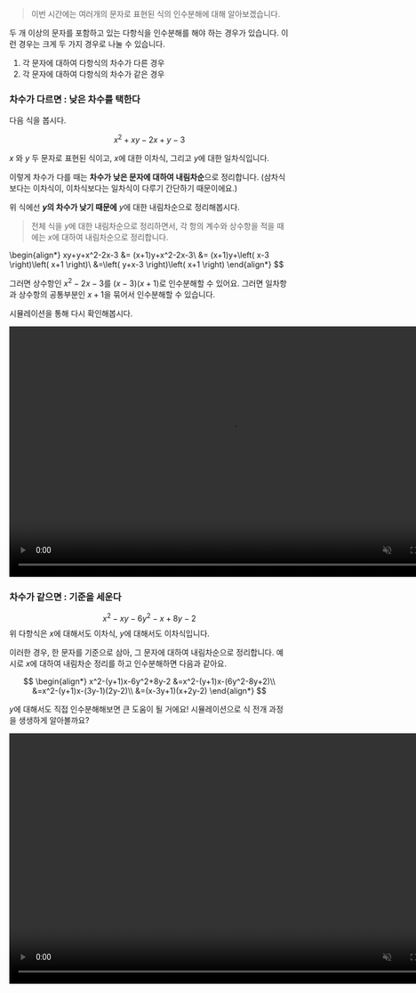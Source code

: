 
> 이번 시간에는 여러개의 문자로 표현된 식의 인수분해에 대해 알아보겠습니다.

두 개 이상의 문자를 포함하고 있는 다항식을
인수분해를 해야 하는 경우가 있습니다.
이런 경우는 크게 두 가지 경우로 나눌 수 있습니다.

1. 각 문자에 대하여 다항식의 차수가 다른 경우
2. 각 문자에 대하여 다항식의 차수가 같은 경우

### 차수가 다르면 : 낮은 차수를 택한다
다음 식을 봅시다.

$$ x^2+xy-2x+y-3 $$

$x$ 와 $y$ 두 문자로 표현된 식이고,
$x$에 대한 이차식, 그리고 $y$에 대한 일차식입니다.

이렇게 차수가 다를 때는
**차수가 낮은 문자에 대하여 내림차순**으로 정리합니다.
(삼차식보다는 이차식이, 이차식보다는 일차식이
다루기 간단하기 때문이에요.)

위 식에선 **$y$의 차수가 낮기 때문에**
$y$에 대한 내림차순으로 정리해봅시다.

>전체 식을 $y$에 대한 내림차순으로 정리하면서,
각 항의 계수와 상수항을 적을 때에는
$x$에 대하여 내림차순으로 정리합니다.

$$ $$
\begin{align*}
xy+y+x^2-2x-3
&= (x+1)y+x^2-2x-3\\
&= (x+1)y+\left( x-3 \right)\left( x+1 \right)\\
&=\left( y+x-3 \right)\left( x+1 \right)
\end{align*}
$$

그러면 상수항인 $x^{2}-2 x-3$를 
$(x-3)(x+1)$로 인수분해할 수 있어요.
그러면 일차항과 상수항의 공통부분인
$x+1$을 묶어서 인수분해할 수 있습니다.

시뮬레이션을 통해 다시 확인해봅시다.

<video width="800" height="450" controls src="media/H11_0305_Scene1.mp4" autoplay muted></video>

### 차수가 같으면 : 기준을 세운다

$$ x^2-xy-6y^2-x+8y-2 $$
위 다항식은 $x$에 대해서도 이차식, $y$에 대해서도 이차식입니다.

이러한 경우, 한 문자를 기준으로 삼아,
그 문자에 대하여 내림차순으로 정리합니다.
예시로 $x$에 대하여 내림차순 정리를 하고
인수분해하면 다음과 같아요.

$$
\begin{align*}
x^2-(y+1)x-6y^2+8y-2
&=x^2-(y+1)x-(6y^2-8y+2)\\
&=x^2-(y+1)x-(3y-1)(2y-2)\\
&=(x-3y+1)(x+2y-2)
\end{align*}
$$

$y$에 대해서도 직접 인수분해해보면 큰 도움이 될 거에요!
시뮬레이션으로 식 전개 과정을 생생하게 알아볼까요?

<video width="800" height="450" controls src="media/H11_0305_Scene2.mp4" autoplay muted></video>